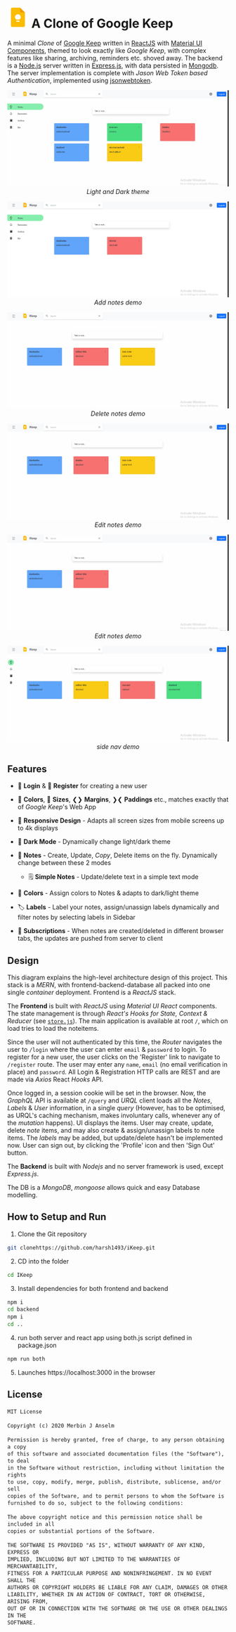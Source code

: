 # ![Logo](./documents/keep.png) A Clone of Google Keep

A minimal *Clone* of [Google Keep](https://keep.google.com) written in [ReactJS](https://reactjs.org/) with [Material UI Components](https://material-ui.com/), themed to look exactly like *Google Keep*, with complex features like sharing, archiving, reminders etc. shoved away. The backend is a [Node.js](https://nodejs.org/en/) server written in [Express.js](https://expressjs.com/), with data persisted in [Mongodb](https://www.mongodb.com/). The server implementation is complete with *Jason Web Token  based Authentication*, implemented using [jsonwebtoken](https://www.npmjs.com/package/jsonwebtoken).


<div align="center">

![Light and Dark theme demo](./documents/darkmode.gif)
<br/>*Light and Dark theme*

</div>

<div align="center">

![Add notes demo](./documents/addNotes.gif)
<br/>*Add notes demo*

</div>

<div align="center">

![Delete note demo](./documents/deleteNotes.gif)
<br/>*Delete notes demo*

</div>

<div align="center">

![Edit note demo](./documents/editNotes.gif)
<br/>*Edit notes demo*

</div>

<div align="center">

![add background demo](./documents/addBackground.gif)
<br/>*Edit notes demo*

</div>

<div align="center">

![side nav demo](./documents/sideNav.gif)
<br/>*side nav demo*

</div>


## Features

* 🔐 **Login** & 🔏 **Register** for creating a new user

* 🌈 **Colors**, 📐 **Sizes**, ❮❯ **Margins**, ❯❮ **Paddings** etc., matches exactly that of *Google Keep*'s Web App

* 📲 **Responsive Design** - Adapts all screen sizes from mobile screens up to 4k displays

* 🌚 **Dark Mode** - Dynamically change light/dark theme

* 📝 **Notes** - Create, Update, *Copy*, Delete items on the fly. Dynamically change between these 2 modes

  * 🗒 **Simple Notes** - Update/delete text in a simple text mode

* 🚥 **Colors** - Assign colors to Notes & adapts to dark/light theme

*  🏷 **Labels** - Label your notes, assign/unassign labels dynamically and filter notes by selecting labels in Sidebar

* 🔗 **Subscriptions** - When notes are created/deleted in different browser tabs, the updates are pushed from server to client




## Design


This diagram explains the high-level architecture design of this project. This stack is a *MERN*, with frontend-backend-database all packed into one single *container* deployment. Frontend is a *ReactJS* stack. 

The **Frontend** is built with *ReactJS* using *Material UI React* components. The state management is through *React's Hooks for State, Context & Reducer* (see [`store.js`](web/src/store.js)). The main application is available at root `/`, which on load tries to load the noteitems. 

Since the user will not authenticated by this time, the *Router* navigates the user to `/login` where the user can enter `email` & `password` to login. To register for a new user, the user clicks on the 'Register' link to navigate to `/register` route. The user may enter any `name`, `email` (no email verification in place) and `password`. All Login & Registration HTTP calls are REST and are made via *Axios* React *Hooks* API.

Once logged in, a session cookie will be set in the browser. Now, the *GraphQL* API is available at `/query` and *URQL* client loads all the *Notes*, *Labels* & *User* information, in a single *query* (However, has to be optimised, as URQL's caching mechanism, makes involuntary calls, whenever any of the *mutation* happens). UI displays the items. User may create, update, delete *note* items, and may also create & assign/unassign labels to note items. The *labels* may be added, but update/delete hasn't be implemented now. User can sign out, by clicking the 'Profile' icon and then 'Sign Out' button.

The **Backend** is built with *Nodejs* and no server framework is used, except *Express.js*. 

The DB is a *MongoDB*, *mongoose* allows quick and easy Database modelling.


## How to Setup and Run


1) Clone the Git repository

```sh
git clonehttps://github.com/harsh1493/iKeep.git
```

2) CD into the folder

```sh
cd IKeep
```

3) Install dependencies for both frontend and backend

```sh
npm i
cd backend
npm i
cd ..
```

4) run both server and react app using both.js script defined in package.json

```sh
npm run both
```

5) Launches https://localhost:3000 in the browser

## License

```
MIT License

Copyright (c) 2020 Merbin J Anselm

Permission is hereby granted, free of charge, to any person obtaining a copy
of this software and associated documentation files (the "Software"), to deal
in the Software without restriction, including without limitation the rights
to use, copy, modify, merge, publish, distribute, sublicense, and/or sell
copies of the Software, and to permit persons to whom the Software is
furnished to do so, subject to the following conditions:

The above copyright notice and this permission notice shall be included in all
copies or substantial portions of the Software.

THE SOFTWARE IS PROVIDED "AS IS", WITHOUT WARRANTY OF ANY KIND, EXPRESS OR
IMPLIED, INCLUDING BUT NOT LIMITED TO THE WARRANTIES OF MERCHANTABILITY,
FITNESS FOR A PARTICULAR PURPOSE AND NONINFRINGEMENT. IN NO EVENT SHALL THE
AUTHORS OR COPYRIGHT HOLDERS BE LIABLE FOR ANY CLAIM, DAMAGES OR OTHER
LIABILITY, WHETHER IN AN ACTION OF CONTRACT, TORT OR OTHERWISE, ARISING FROM,
OUT OF OR IN CONNECTION WITH THE SOFTWARE OR THE USE OR OTHER DEALINGS IN THE
SOFTWARE.

```
